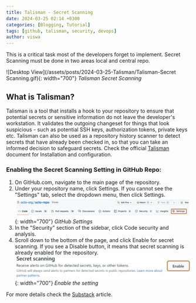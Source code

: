 ```yaml
---
title: Talisman - Secret Scanning
date: 2024-03-25 02:14 +0300
categories: [Blogging, Tutorial]
tags: [github, talisman, security, devops]
author: viswa
---
```



This is a critical task most of the developers forget to implement.
Secret Scanning must be done in two areas local and central repo.

![Desktop View](/assets/posts/2024-03-25-Talisman/Talisman-Secret Scanning.gif){: width="700"}
_Talisman Secret Scanning_

## What is Talisman?

Talisman is a tool that installs a hook to your repository to ensure that potential secrets or sensitive information do not leave the developer's workstation. It validates the outgoing changeset for things that look suspicious - such as potential SSH keys, authorization tokens, private keys etc. Talisman can also be used as a repository history scanner to detect secrets that have already been checked in, so that you can take an informed decision to safeguard secrets.
Check the official [Talisman](https://thoughtworks.github.io/talisman/) document for Installation and configuration.

### Enabling the Secret Scanning Setting in GitHub Repo:

1. On GitHub.com, navigate to the main page of the repository.
2. Under your repository name, click Settings. If you cannot see the "Settings" tab, select the dropdown menu, then click Settings.
![Desktop View](/assets/posts/2024-03-25-Talisman/Talisman-1.png){: width="700"}
_GitHub Settings_
3. In the "Security" section of the sidebar, click Code security and analysis.
4. Scroll down to the bottom of the page, and click Enable for secret scanning. If you see a Disable button, it means that secret scanning is already enabled for the repository.
![Desktop View](/assets/posts/2024-03-25-Talisman/Talisman-2.png){: width="700"}
_Enable the setting_

For more details check the [Substack](https://viswanathreddy.substack.com/p/must-do-secret-scanning-in-git-and) article.